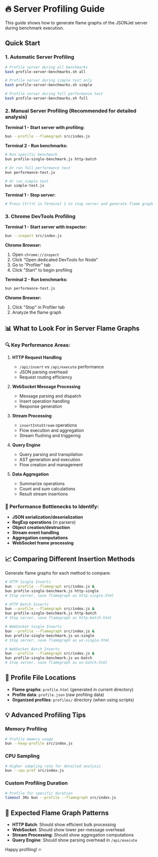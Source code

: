 # 🔥 Server Profiling Guide

This guide shows how to generate flame graphs of the JSONJet server during benchmark execution.

## Quick Start

### 1. **Automatic Server Profiling**
```bash
# Profile server during all benchmarks
bash profile-server-benchmarks.sh all

# Profile server during simple test only
bash profile-server-benchmarks.sh simple

# Profile server during full performance test
bash profile-server-benchmarks.sh full
```

### 2. **Manual Server Profiling** (Recommended for detailed analysis)

**Terminal 1 - Start server with profiling:**
```bash
bun --profile --flamegraph src/index.js
```

**Terminal 2 - Run benchmarks:**
```bash
# Run specific benchmark
bun profile-single-benchmark.js http-batch

# Or run full performance test
bun performance-test.js

# Or run simple test
bun simple-test.js
```

**Terminal 1 - Stop server:**
```bash
# Press Ctrl+C in Terminal 1 to stop server and generate flame graph
```

### 3. **Chrome DevTools Profiling**

**Terminal 1 - Start server with inspector:**
```bash
bun --inspect src/index.js
```

**Chrome Browser:**
1. Open `chrome://inspect`
2. Click "Open dedicated DevTools for Node"
3. Go to "Profiler" tab
4. Click "Start" to begin profiling

**Terminal 2 - Run benchmarks:**
```bash
bun performance-test.js
```

**Chrome Browser:**
1. Click "Stop" in Profiler tab
2. Analyze the flame graph

## 📊 What to Look For in Server Flame Graphs

### 🔍 Key Performance Areas:

1. **HTTP Request Handling**
   - `/api/insert` vs `/api/execute` performance
   - JSON parsing overhead
   - Request routing efficiency

2. **WebSocket Message Processing**
   - Message parsing and dispatch
   - Insert operation handling
   - Response generation

3. **Stream Processing**
   - `insertIntoStream` operations
   - Flow execution and aggregation
   - Stream flushing and triggering

4. **Query Engine**
   - Query parsing and transpilation
   - AST generation and execution
   - Flow creation and management

5. **Data Aggregation**
   - Summarize operations
   - Count and sum calculations
   - Result stream insertions

### 🎯 Performance Bottlenecks to Identify:

- **JSON serialization/deserialization**
- **RegExp operations** (in parsers)
- **Object creation/destruction**
- **Stream event handling**
- **Aggregation computations**
- **WebSocket frame processing**

## 📈 Comparing Different Insertion Methods

Generate flame graphs for each method to compare:

```bash
# HTTP Single Inserts
bun --profile --flamegraph src/index.js &
bun profile-single-benchmark.js http-single
# Stop server, save flamegraph as http-single.html

# HTTP Batch Inserts  
bun --profile --flamegraph src/index.js &
bun profile-single-benchmark.js http-batch
# Stop server, save flamegraph as http-batch.html

# WebSocket Single Inserts
bun --profile --flamegraph src/index.js &
bun profile-single-benchmark.js ws-single
# Stop server, save flamegraph as ws-single.html

# WebSocket Batch Inserts
bun --profile --flamegraph src/index.js &
bun profile-single-benchmark.js ws-batch
# Stop server, save flamegraph as ws-batch.html
```

## 🔧 Profile File Locations

- **Flame graphs**: `profile.html` (generated in current directory)
- **Profile data**: `profile.json` (raw profiling data)
- **Organized profiles**: `profiles/` directory (when using scripts)

## 💡 Advanced Profiling Tips

### Memory Profiling
```bash
# Profile memory usage
bun --heap-profile src/index.js
```

### CPU Sampling
```bash
# Higher sampling rate for detailed analysis
bun --cpu-prof src/index.js
```

### Custom Profiling Duration
```bash
# Profile for specific duration
timeout 30s bun --profile --flamegraph src/index.js
```

## 🎯 Expected Flame Graph Patterns

- **HTTP Batch**: Should show efficient bulk processing
- **WebSocket**: Should show lower per-message overhead
- **Stream Processing**: Should show aggregation computations
- **Query Engine**: Should show parsing overhead in `/api/execute`

Happy profiling! 🔥